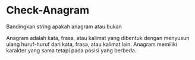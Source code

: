 # Check-Anagram
Bandingkan string apakah anagram atau bukan

Anagram adalah kata, frasa, atau kalimat yang dibentuk dengan menyusun ulang huruf-huruf dari kata, frasa, atau kalimat lain. Anagram memiliki karakter yang sama tetapi pada posisi yang berbeda.
